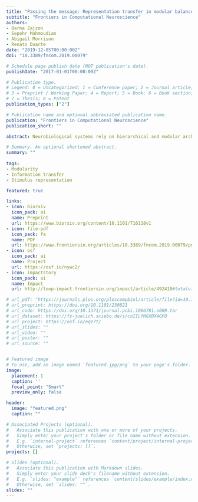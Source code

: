 ```yaml
---
title: "Passing the message: Representation transfer in modular balanced networks"
subtitle: "Frontiers in Computational Neuroscience"
authors:
- Barna Zajzon
- Sepehr Mahmoudian
- Abigail Morrison
- Renato Duarte
date: "2019-12-05T00:00:00Z"
doi: "10.3389/fncom.2019.00079"

# Schedule page publish date (NOT publication's date).
publishDate: "2017-01-01T00:00:00Z"

# Publication type.
# Legend: 0 = Uncategorized; 1 = Conference paper; 2 = Journal article;
# 3 = Preprint / Working Paper; 4 = Report; 5 = Book; 6 = Book section;
# 7 = Thesis; 8 = Patent
publication_types: ["2"]

# Publication name and optional abbreviated publication name.
publication: "Frontiers in Computational Neuroscience"
publication_short: ""

abstract: Neurobiological systems rely on hierarchical and modular architectures to carry out intricate computations using minimal resources. A prerequisite for such systems to operate adequately is the capability to reliably and efficiently transfer information across multiple modules. Here, we study the features enabling a robust transfer of stimulus representations in modular networks of spiking neurons, tuned to operate in a balanced regime. To capitalize on the complex, transient dynamics that such networks exhibit during active processing, we apply reservoir computing principles and probe the systems' computational efficacy with specific tasks. Focusing on the comparison of random feed-forward connectivity and biologically inspired topographic maps, we find that, in a sequential set-up, structured projections between the modules are strictly necessary for information to propagate accurately to deeper modules. Such mappings not only improve computational performance and efficiency, they also reduce response variability, increase robustness against interference effects, and boost memory capacity. We further investigate how information from two separate input streams is integrated and demonstrate that it is more advantageous to perform non-linear computations on the input locally, within a given module, and subsequently transfer the result downstream, rather than transferring intermediate information and performing the computation downstream. Depending on how information is integrated early on in the system, the networks achieve similar task-performance using different strategies, indicating that the dimensionality of the neural responses does not necessarily correlate with nonlinear integration, as predicted by previous studies. These findings highlight a key role of topographic maps in supporting fast, robust, and accurate neural communication over longer distances. Given the prevalence of such structural feature, particularly in the sensory systems, elucidating their functional purpose remains an important challenge toward which this work provides relevant, new insights. At the same time, these results shed new light on important requirements for designing functional hierarchical spiking networks.

# Summary. An optional shortened abstract.
summary: ""
 
tags:
- Modularity
- Information transfer
- Stimulus representation

featured: true

links:
- icon: biorxiv
  icon_pack: ai
  name: Preprint
  url: https://www.biorxiv.org/content/10.1101/716118v1
- icon: file-pdf
  icon_pack: fa
  name: PDF
  url: https://www.frontiersin.org/articles/10.3389/fncom.2019.00079/pdf
- icon: osf
  icon_pack: ai
  name: Project
  url: https://osf.io/nywc2/
- icon: impactstory
  icon_pack: ai
  name: Impact
  url: http://loop-impact.frontiersin.org/impact/article/492418#totalviews/views

# url_pdf: "https://journals.plos.org/ploscompbiol/article/file?id=10.1371/journal.pcbi.1006781&type=printable"
# url_preprint: https://doi.org/10.1101/230821
# url_code: https://doi.org/10.1371/journal.pcbi.1006781.s009.tar
# url_dataset: https://fz-juelich.sciebo.de/s/cnIILfMGXBX4GFQ
# url_project: https://osf.io/eqz7t/
# url_slides: ""
# url_video: ""
# url_poster: ""
# url_source: ""


# Featured image
# To use, add an image named `featured.jpg/png` to your page's folder. 
image:
  placement: 1
  caption: ''
  focal_point: "Smart"
  preview_only: false

header:
  image: "featured.png"
  caption: ""

# Associated Projects (optional).
#   Associate this publication with one or more of your projects.
#   Simply enter your project's folder or file name without extension.
#   E.g. `internal-project` references `content/project/internal-project/index.md`.
#   Otherwise, set `projects: []`.
projects: []

# Slides (optional).
#   Associate this publication with Markdown slides.
#   Simply enter your slide deck's filename without extension.
#   E.g. `slides: "example"` references `content/slides/example/index.md`.
#   Otherwise, set `slides: ""`.
slides: ""
---
```



